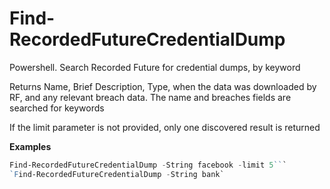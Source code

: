 # Find-RecordedFutureCredentialDump
Powershell.  Search Recorded Future for credential dumps, by keyword

Returns Name, Brief Description, Type, when the data was downloaded by RF, and any relevant breach data.  The name and breaches fields are searched for keywords

If the limit parameter is not provided, only one discovered result is returned

**Examples**
  ```powershell
  Find-RecordedFutureCredentialDump -String facebook -limit 5```
  `Find-RecordedFutureCredentialDump -String bank`
